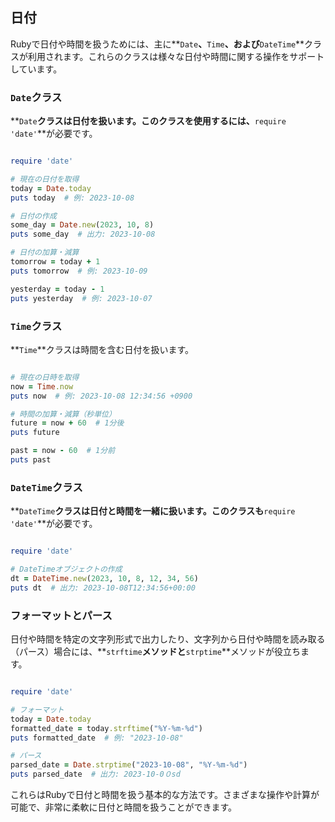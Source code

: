 ## 日付

Rubyで日付や時間を扱うためには、主に**`Date`**、**`Time`**、および**`DateTime`**クラスが利用されます。これらのクラスは様々な日付や時間に関する操作をサポートしています。

### **`Date`クラス**

**`Date`**クラスは日付を扱います。このクラスを使用するには、**`require 'date'`**が必要です。

```ruby

require 'date'

# 現在の日付を取得
today = Date.today
puts today  # 例: 2023-10-08

# 日付の作成
some_day = Date.new(2023, 10, 8)
puts some_day  # 出力: 2023-10-08

# 日付の加算・減算
tomorrow = today + 1
puts tomorrow  # 例: 2023-10-09

yesterday = today - 1
puts yesterday  # 例: 2023-10-07

```

### **`Time`クラス**

**`Time`**クラスは時間を含む日付を扱います。

```ruby

# 現在の日時を取得
now = Time.now
puts now  # 例: 2023-10-08 12:34:56 +0900

# 時間の加算・減算（秒単位）
future = now + 60  # 1分後
puts future

past = now - 60  # 1分前
puts past

```

### **`DateTime`クラス**

**`DateTime`**クラスは日付と時間を一緒に扱います。このクラスも**`require 'date'`**が必要です。

```ruby

require 'date'

# DateTimeオブジェクトの作成
dt = DateTime.new(2023, 10, 8, 12, 34, 56)
puts dt  # 出力: 2023-10-08T12:34:56+00:00

```

### **フォーマットとパース**

日付や時間を特定の文字列形式で出力したり、文字列から日付や時間を読み取る（パース）場合には、**`strftime`**メソッドと**`strptime`**メソッドが役立ちます。

```ruby

require 'date'

# フォーマット
today = Date.today
formatted_date = today.strftime("%Y-%m-%d")
puts formatted_date  # 例: "2023-10-08"

# パース
parsed_date = Date.strptime("2023-10-08", "%Y-%m-%d")
puts parsed_date  # 出力: 2023-10-0０sd

```

これらはRubyで日付と時間を扱う基本的な方法です。さまざまな操作や計算が可能で、非常に柔軟に日付と時間を扱うことができます。